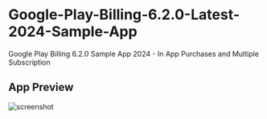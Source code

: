 # Google-Play-Billing-6.2.0-Latest-2024-Sample-App
Google Play Billing 6.2.0 Sample App 2024 - In App Purchases and Multiple Subscription


## App Preview
![screenshot](https://github.com/adnanchohan/Google-Play-Billing-6.2.0-Latest-2024-Sample-App/assets/67076584/c404a497-d7ca-4e40-af53-28717ac198e5)
